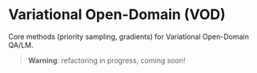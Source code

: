 # Variational Open-Domain (VOD)

Core methods (priority sampling, gradients) for Variational Open-Domain QA/LM.

> **Warning**: refactoring in progress, coming soon!
